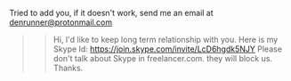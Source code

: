 Tried to add you, if it doesn't work, send me an email at denrunner@protonmail.com

>> Hi, I'd like to keep long term relationship with you.
>> Here is my Skype Id: https://join.skype.com/invite/LcD6hgdk5NJY
>> Please don't talk about Skype in freelancer.com. they will block us.
>> Thanks.

